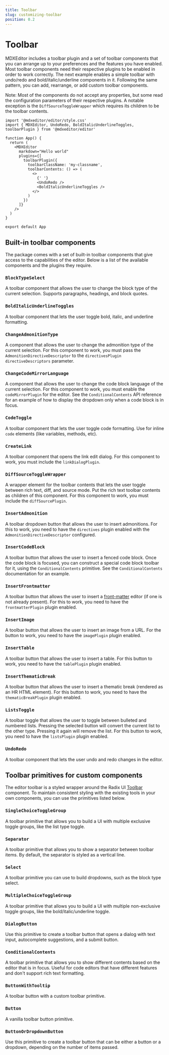 ```yaml
---
title: Toolbar
slug: customizing-toolbar
position: 0.2
---
```


# Toolbar

MDXEditor includes a toolbar plugin and a set of toolbar components that you can arrange up to your preferences and the features you have enabled. Most toolbar components need their respective plugins to be enabled in order to work correctly. The next example enables a simple toolbar with undo/redo and bold/italic/underline components in it. Following the same pattern, you can add, rearrange, or add custom toolbar components.

Note: Most of the components do not accept any properties, but some read the configuration parameters of their respective plugins. A notable exception is the `DiffSourceToggleWrapper` which requires its children to be the toolbar contents.

```tsx
import '@mdxeditor/editor/style.css'
import { MDXEditor, UndoRedo, BoldItalicUnderlineToggles, toolbarPlugin } from '@mdxeditor/editor'

function App() {
  return (
    <MDXEditor
      markdown="Hello world"
      plugins={[
        toolbarPlugin({
          toolbarClassName: 'my-classname',
          toolbarContents: () => (
            <>
              {' '}
              <UndoRedo />
              <BoldItalicUnderlineToggles />
            </>
          )
        })
      ]}
    />
  )
}

export default App
```

## Built-in toolbar components

The package comes with a set of built-in toolbar components that give access to the capabilities of the editor. Below is a list of the available components and the plugins they require.

### `BlockTypeSelect`

A toolbar component that allows the user to change the block type of the current selection. Supports paragraphs, headings, and block quotes.

### `BoldItalicUnderlineToggles`

A toolbar component that lets the user toggle bold, italic, and underline formatting.

### `ChangeAdmonitionType`

A component that allows the user to change the admonition type of the current selection. For this component to work, you must pass the `AdmonitionDirectiveDescriptor` to the `directivesPlugin` `directiveDescriptors` parameter.

### `ChangeCodeMirrorLanguage`

A component that allows the user to change the code block language of the current selection. For this component to work, you must enable the `codeMirrorPlugin` for the editor. See the `ConditionalContents` API reference for an example of how to display the dropdown only when a code block is in focus.

### `CodeToggle`

A toolbar component that lets the user toggle code formatting. Use for inline `code` elements (like variables, methods, etc).

### `CreateLink`

A toolbar component that opens the link edit dialog. For this component to work, you must include the `linkDialogPlugin`.

### `DiffSourceToggleWrapper`

A wrapper element for the toolbar contents that lets the user toggle between rich text, diff, and source mode. Put the rich text toolbar contents as children of this component. For this component to work, you must include the `diffSourcePlugin`.

### `InsertAdmonition`

A toolbar dropdown button that allows the user to insert admonitions. For this to work, you need to have the `directives` plugin enabled with the `AdmonitionDirectiveDescriptor` configured.

### `InsertCodeBlock`

A toolbar button that allows the user to insert a fenced code block. Once the code block is focused, you can construct a special code block toolbar for it, using the `ConditionalContents` primitive. See the `ConditionalContents` documentation for an example.

### `InsertFrontmatter`

A toolbar button that allows the user to insert a [front-matter](https://jekyllrb.com/docs/front-matter/) editor (if one is not already present). For this to work, you need to have the `frontmatterPlugin` plugin enabled.

### `InsertImage`

A toolbar button that allows the user to insert an image from a URL. For the button to work, you need to have the `imagePlugin` plugin enabled.


### `InsertTable`

A toolbar button that allows the user to insert a table. For this button to work, you need to have the `tablePlugin` plugin enabled.

### `InsertThematicBreak`

A toolbar button that allows the user to insert a thematic break (rendered as an HR HTML element). For this button to work, you need to have the `thematicBreakPlugin` plugin enabled.

### `ListsToggle`

A toolbar toggle that allows the user to toggle between bulleted and numbered lists. Pressing the selected button will convert the current list to the other type. Pressing it again will remove the list. For this button to work, you need to have the `listsPlugin` plugin enabled.


### `UndoRedo`

A toolbar component that lets the user undo and redo changes in the editor.

## Toolbar primitives for custom components

The editor toolbar is a styled wrapper around the Radix UI [Toolbar](https://radix-ui.com/primitives/docs/components/toolbar) component.
To maintain consistent styling with the existing tools in your own components, you can use the primitives listed below.

### `SingleChoiceToggleGroup`

A toolbar primitive that allows you to build a UI with multiple exclusive toggle groups, like the list type toggle.

### `Separator`

A toolbar primitive that allows you to show a separator between toolbar items. By default, the separator is styled as a vertical line.

### `Select`

A toolbar primitive you can use to build dropdowns, such as the block type select.

### `MultipleChoiceToggleGroup`

A toolbar primitive that allows you to build a UI with multiple non-exclusive toggle groups, like the bold/italic/underline toggle.

### `DialogButton`

Use this primitive to create a toolbar button that opens a dialog with text input, autocomplete suggestions, and a submit button.

### `ConditionalContents`

A toolbar primitive that allows you to show different contents based on the editor that is in focus. Useful for code editors that have different features and don't support rich text formatting.

### `ButtonWithTooltip`

A toolbar button with a custom toolbar primitive.

### `Button`

A vanilla toolbar button primitive.

### `ButtonOrDropdownButton`

Use this primitive to create a toolbar button that can be either a button or a dropdown, depending on the number of items passed.
